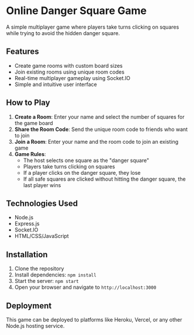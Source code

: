 # Online Danger Square Game

A simple multiplayer game where players take turns clicking on squares while trying to avoid the hidden danger square.

## Features

- Create game rooms with custom board sizes
- Join existing rooms using unique room codes
- Real-time multiplayer gameplay using Socket.IO
- Simple and intuitive user interface

## How to Play

1. **Create a Room**: Enter your name and select the number of squares for the game board
2. **Share the Room Code**: Send the unique room code to friends who want to join
3. **Join a Room**: Enter your name and the room code to join an existing game
4. **Game Rules**:
   - The host selects one square as the "danger square"
   - Players take turns clicking on squares
   - If a player clicks on the danger square, they lose
   - If all safe squares are clicked without hitting the danger square, the last player wins

## Technologies Used

- Node.js
- Express.js
- Socket.IO
- HTML/CSS/JavaScript

## Installation

1. Clone the repository
2. Install dependencies: `npm install`
3. Start the server: `npm start`
4. Open your browser and navigate to `http://localhost:3000`

## Deployment

This game can be deployed to platforms like Heroku, Vercel, or any other Node.js hosting service.
